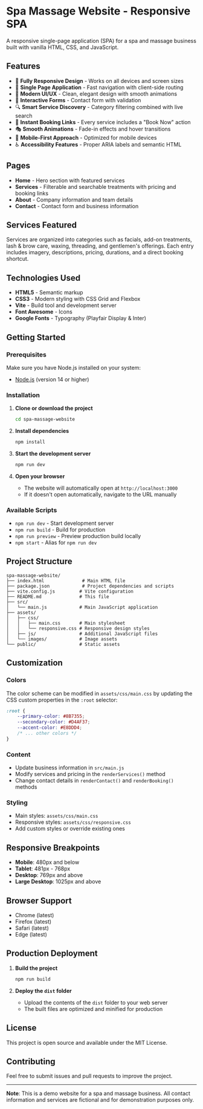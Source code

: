 # Spa Massage Website - Responsive SPA

A responsive single-page application (SPA) for a spa and massage business built with vanilla HTML, CSS, and JavaScript.
## Features

- 📱 **Fully Responsive Design** - Works on all devices and screen sizes
- 🎯 **Single Page Application** - Fast navigation with client-side routing
- 🎨 **Modern UI/UX** - Clean, elegant design with smooth animations
- 📝 **Interactive Forms** - Contact form with validation
- 🔍 **Smart Service Discovery** - Category filtering combined with live search
- 📅 **Instant Booking Links** - Every service includes a "Book Now" action
- 🎭 **Smooth Animations** - Fade-in effects and hover transitions
- 📱 **Mobile-First Approach** - Optimized for mobile devices
- ♿ **Accessibility Features** - Proper ARIA labels and semantic HTML

## Pages

- **Home** - Hero section with featured services
- **Services** - Filterable and searchable treatments with pricing and booking links
- **About** - Company information and team details  
- **Contact** - Contact form and business information

## Services Featured

Services are organized into categories such as facials, add-on treatments, lash & brow care, waxing, threading, and gentlemen's offerings. Each entry includes imagery, descriptions, pricing, durations, and a direct booking shortcut.

## Technologies Used

- **HTML5** - Semantic markup
- **CSS3** - Modern styling with CSS Grid and Flexbox
- **Vite** - Build tool and development server
- **Font Awesome** - Icons
- **Google Fonts** - Typography (Playfair Display & Inter)

## Getting Started

### Prerequisites

Make sure you have Node.js installed on your system:
- [Node.js](https://nodejs.org/) (version 14 or higher)

### Installation

1. **Clone or download the project**
   ```bash
   cd spa-massage-website
   ```

2. **Install dependencies**
   ```bash
   npm install
   ```

3. **Start the development server**
   ```bash
   npm run dev
   ```

4. **Open your browser**
   - The website will automatically open at `http://localhost:3000`
   - If it doesn't open automatically, navigate to the URL manually

### Available Scripts

- `npm run dev` - Start development server
- `npm run build` - Build for production  
- `npm run preview` - Preview production build locally
- `npm start` - Alias for `npm run dev`

## Project Structure

```
spa-massage-website/
├── index.html              # Main HTML file
├── package.json            # Project dependencies and scripts
├── vite.config.js         # Vite configuration
├── README.md              # This file
├── src/
│   └── main.js            # Main JavaScript application
├── assets/
│   ├── css/
│   │   ├── main.css       # Main stylesheet
│   │   └── responsive.css # Responsive design styles
│   ├── js/                # Additional JavaScript files
│   └── images/            # Image assets
└── public/                # Static assets
```

## Customization

### Colors
The color scheme can be modified in `assets/css/main.css` by updating the CSS custom properties in the `:root` selector:

```css
:root {
    --primary-color: #8B7355;
    --secondary-color: #D4AF37;
    --accent-color: #E8DDD4;
    /* ... other colors */
}
```

### Content
- Update business information in `src/main.js`
- Modify services and pricing in the `renderServices()` method
- Change contact details in `renderContact()` and `renderBooking()` methods

### Styling
- Main styles: `assets/css/main.css`
- Responsive styles: `assets/css/responsive.css`
- Add custom styles or override existing ones

## Responsive Breakpoints

- **Mobile**: 480px and below
- **Tablet**: 481px - 768px  
- **Desktop**: 769px and above
- **Large Desktop**: 1025px and above

## Browser Support

- Chrome (latest)
- Firefox (latest)
- Safari (latest)
- Edge (latest)

## Production Deployment

1. **Build the project**
   ```bash
   npm run build
   ```

2. **Deploy the `dist` folder**
   - Upload the contents of the `dist` folder to your web server
   - The built files are optimized and minified for production

## License

This project is open source and available under the MIT License.

## Contributing

Feel free to submit issues and pull requests to improve the project.

---

**Note**: This is a demo website for a spa and massage business. All contact information and services are fictional and for demonstration purposes only.
